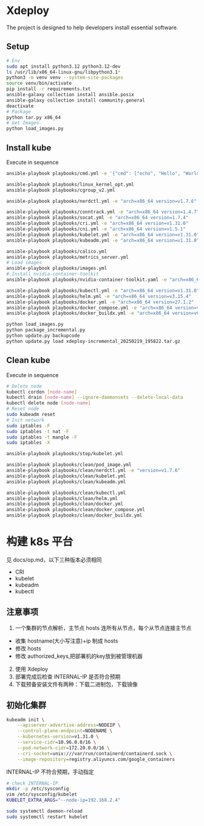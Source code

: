 # Xdeploy

The project is designed to help developers install essential software.

## Setup

```bash
# Env
sudo apt install python3.12 python3.12-dev
ls /usr/lib/x86_64-linux-gnu/libpython3.1*
python3 -m venv venv --system-site-packages
source venv/bin/activate
pip install -r requirements.txt
ansible-galaxy collection install ansible.posix
ansible-galaxy collection install community.general
deactivate
# Package
python tar.py x86_64
# Get Images
python load_images.py
```

## Install kube

Execute in sequence

```bash
ansible-playbook playbooks/cmd.yml -e '{"cmd": ["echo", "Hello", "World"]}' -v

ansible-playbook playbooks/linux_kernel_opt.yml
ansible-playbook playbooks/cgroup_v2.yml

ansible-playbook playbooks/nerdctl.yml -e "arch=x86_64 version=v1.7.6"

ansible-playbook playbooks/conntrack.yml -e "arch=x86_64 version=1.4.7"
ansible-playbook playbooks/socat.yml -e "arch=x86_64 version=1.7.4"
ansible-playbook playbooks/cri.yml -e "arch=x86_64 version=v1.31.0"
ansible-playbook playbooks/cni.yml -e "arch=x86_64 version=v1.5.1"
ansible-playbook playbooks/kubelet.yml -e "arch=x86_64 version=v1.31.0"
ansible-playbook playbooks/kubeadm.yml -e "arch=x86_64 version=v1.31.0"

ansible-playbook playbooks/calico.yml
ansible-playbook playbooks/metrics_server.yml
# Load images
ansible-playbook playbooks/images.yml
# Install nvidia-container-toolkit
ansible-playbook playbooks/nvidia-container-toolkit.yaml -e "arch=x86_64 version=1.17.4"

ansible-playbook playbooks/kubectl.yml -e "arch=x86_64 version=v1.31.0"
ansible-playbook playbooks/helm.yml -e "arch=x86_64 version=v3.15.4"
ansible-playbook playbooks/docker.yml -e "arch=x86_64 version=27.1.2"
ansible-playbook playbooks/docker_compose.yml -e "arch=x86_64 version=v2.29.2"
ansible-playbook playbooks/docker_buildx.yml -e "arch=x86_64 version=v0.16.2"

python load_images.py
python package_incremental.py
python update.py backupcode
python update.py load xdeploy-incremental_20250219_195822.tar.gz
```

## Clean kube

Execute in sequence

```bash
# Delete node
kubectl cordon [node-name]
kubectl drain [node-name] --ignore-daemonsets --delete-local-data
kubectl delete node [node-name]
# Reset node
sudo kubeadm reset
# Init network
sudo iptables -F
sudo iptables -t nat -F
sudo iptables -t mangle -F
sudo iptables -X

ansible-playbook playbooks/stop/kubelet.yml

ansible-playbook playbooks/clean/pod_image.yml
ansible-playbook playbooks/clean/nerdctl.yml -e "version=v1.7.6"
ansible-playbook playbooks/clean/kubelet.yml
ansible-playbook playbooks/clean/kubeadm.yml

ansible-playbook playbooks/clean/kubectl.yml
ansible-playbook playbooks/clean/helm.yml
ansible-playbook playbooks/clean/docker.yml
ansible-playbook playbooks/clean/docker_compose.yml
ansible-playbook playbooks/clean/docker_buildx.yml

```

# 构建 k8s 平台

见 docs/op.md，以下三种版本必须相同

- CRI
- kubelet
- kubeadm
- kubectl

## 注意事项

1. 一个集群的节点解析，主节点 hosts 连所有从节点，每个从节点连接主节点

- 收集 hostname(大小写注意)+ip 制成 hosts
- 修改 hosts
- 修改 authorized_keys,把部署机的key放到被管理机器

2. 使用 Xdeploy
3. 部署完成后检查 INTERNAL-IP 是否符合预期
4. 下载预备安装文件有两种：下载二进制包，下载镜像


## 初始化集群

```bash
kubeadm init \
    --apiserver-advertise-address=NODEIP \
    --control-plane-endpoint=NODENAME \
    --kubernetes-version=v1.31.0 \
    --service-cidr=10.96.0.0/16 \
    --pod-network-cidr=172.20.0.0/16 \
    --cri-socket=unix:///var/run/containerd/containerd.sock \
    --image-repository=registry.aliyuncs.com/google_containers

```

INTERNAL-IP 不符合预期，手动指定

```bash
# check INTERNAL-IP
mkdir -p /etc/sysconfig
vim /etc/sysconfig/kubelet
KUBELET_EXTRA_ARGS="--node-ip=192.168.2.4"

sudo systemctl daemon-reload
sudo systemctl restart kubelet

```
